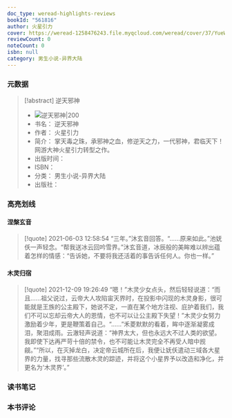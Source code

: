 ```yaml
---
doc_type: weread-highlights-reviews
bookId: "561816"
author: 火星引力
cover: https://weread-1258476243.file.myqcloud.com/weread/cover/37/YueWen_561816/t7_YueWen_561816.jpg
reviewCount: 0
noteCount: 0
isbn: null
category: 男生小说-异界大陆
---
```

### 元数据
> [!abstract] 逆天邪神
> - ![ 逆天邪神|200](https://weread-1258476243.file.myqcloud.com/weread/cover/37/YueWen_561816/t7_YueWen_561816.jpg)
> - 书名： 逆天邪神
> - 作者： 火星引力
> - 简介： 掌天毒之珠，承邪神之血，修逆天之力，一代邪神，君临天下！网游大神火星引力转型之作。
> - 出版时间： 
> - ISBN： 
> - 分类： 男生小说-异界大陆
> - 出版社： 
### 高亮划线

#### 涅槃玄音
> [!quote] 2021-06-03 12:58:54
> “三年。”沐玄音回答。“……原来如此。”池妩仸一声轻念。“帮我送冰云回吟雪界。”沐玄音道，冰辰般的美眸难以辨出蕴着怎样的情感：“告诉她，不要将我还活着的事告诉任何人。你也一样。”

#### 木灵归宿
> [!quote] 2021-12-09 19:26:49
> “嗯！”木灵少女点头，然后轻轻说道：“而且……祖父说过，云帝大人攻陷宙天界时，在投影中闪现的木灵身影，很可能就是王族的公主殿下，她说不定，一直在某个地方注视、庇护着我们，我们不可以忘却云帝大人的恩情，也不可以让公主殿下失望！”木灵少女努力激励着少年，更是鞭策着自己。“……”禾菱默默的看着，眸中逐渐凝雾成泪，聚泪成雨。云澈轻声说道：“神界太大，但也永远大不过人类的欲望。我即使下达再严苛十倍的禁令，也不可能让木灵完全不再受人暗中觊觎。”“所以，在灭掉龙白，决定帝云城所在后，我便让妩仸遣动三域各大星界的力量，找寻那些流散木灵的踪迹，并将这个小星界予以改造和净化，并更名为‘木灵界’。”

### 读书笔记

### 本书评论
